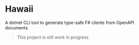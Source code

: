 # Hawaii

A dotnet CLI tool to generate type-safe F# clients from OpenAPI documents.

> This project is still work in progress